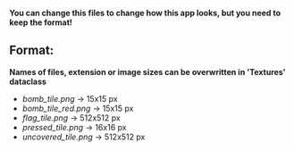 **You can change this files to change how this app looks, but you need to keep the format!**


## Format:
**Names of files, extension or image sizes can be overwritten in 'Textures' dataclass**
- *bomb_tile.png* -> 15x15 px
- *bomb_tile_red.png* -> 15x15 px
- *flag_tile.png* -> 512x512 px
- *pressed_tile.png* -> 16x16 px
- *uncovered_tile.png* -> 512x512 px
